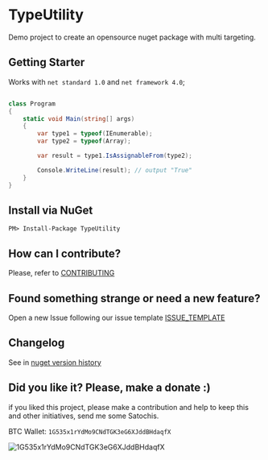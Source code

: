 # TypeUtility

Demo project to create an opensource nuget package with multi targeting.

## Getting Starter

Works with `net standard 1.0` and `net framework 4.0`;

```c#

class Program
{
    static void Main(string[] args)
    {
        var type1 = typeof(IEnumerable);
        var type2 = typeof(Array);

        var result = type1.IsAssignableFrom(type2);

        Console.WriteLine(result); // output "True"
    }
}
```

## Install via NuGet

```
PM> Install-Package TypeUtility
```

## How can I contribute?
Please, refer to [CONTRIBUTING](.github/CONTRIBUTING.md)

## Found something strange or need a new feature?
Open a new Issue following our issue template [ISSUE_TEMPLATE](.github/ISSUE_TEMPLATE.md)

## Changelog
See in [nuget version history](https://www.nuget.org/packages/Nancy.Scaffolding)

## Did you like it? Please, make a donate :)

if you liked this project, please make a contribution and help to keep this and other initiatives, send me some Satochis.

BTC Wallet: `1G535x1rYdMo9CNdTGK3eG6XJddBHdaqfX`

![1G535x1rYdMo9CNdTGK3eG6XJddBHdaqfX](https://i.imgur.com/mN7ueoE.png)
